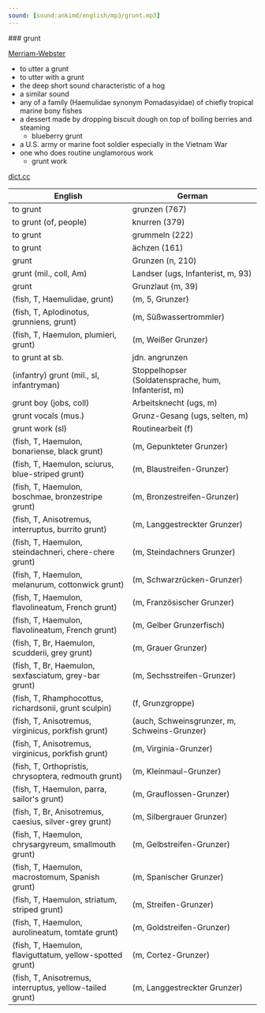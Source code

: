 ```yaml
---
sound: [sound:ankimd/english/mp3/grunt.mp3]
---
```


\### grunt

[Merriam-Webster](https://www.merriam-webster.com/dictionary/grunt)

- to utter a grunt
- to utter with a grunt
- the deep short sound characteristic of a hog
- a similar sound
- any of a family (Haemulidae synonym Pomadasyidae) of chiefly tropical marine bony fishes
- a dessert made by dropping biscuit dough on top of boiling berries and steaming
    - blueberry grunt
- a U.S. army or marine foot soldier especially in the Vietnam War
- one who does routine unglamorous work
    - grunt work

[dict.cc](https://www.dict.cc/grunt)

| English        | German       |
| -------------- | ------------ |
| to grunt | grunzen (767) |
| to grunt (of, people) | knurren (379) |
| to grunt | grummeln (222) |
| to grunt | ächzen (161) |
| grunt | Grunzen (n, 210) |
| grunt (mil., coll, Am) | Landser (ugs, Infanterist, m, 93) |
| grunt | Grunzlaut (m, 39) |
|  (fish, T, Haemulidae, grunt) |  (m, 5, Grunzer) |
|  (fish, T, Aplodinotus, grunniens, grunt) |  (m, Süßwassertrommler) |
|  (fish, T, Haemulon, plumieri, grunt) |  (m, Weißer Grunzer) |
| to grunt at sb. | jdn. angrunzen |
| (infantry) grunt (mil., sl, infantryman) | Stoppelhopser (Soldatensprache, hum, Infanterist, m) |
| grunt boy (jobs, coll) | Arbeitsknecht (ugs, m) |
| grunt vocals (mus.) | Grunz-Gesang (ugs, selten, m) |
| grunt work (sl) | Routinearbeit (f) |
|  (fish, T, Haemulon, bonariense, black grunt) |  (m, Gepunkteter Grunzer) |
|  (fish, T, Haemulon, sciurus, blue-striped grunt) |  (m, Blaustreifen-Grunzer) |
|  (fish, T, Haemulon, boschmae, bronzestripe grunt) |  (m, Bronzestreifen-Grunzer) |
|  (fish, T, Anisotremus, interruptus, burrito grunt) |  (m, Langgestreckter Grunzer) |
|  (fish, T, Haemulon, steindachneri, chere-chere grunt) |  (m, Steindachners Grunzer) |
|  (fish, T, Haemulon, melanurum, cottonwick grunt) |  (m, Schwarzrücken-Grunzer) |
|  (fish, T, Haemulon, flavolineatum, French grunt) |  (m, Französischer Grunzer) |
|  (fish, T, Haemulon, flavolineatum, French grunt) |  (m, Gelber Grunzerfisch) |
|  (fish, T, Br, Haemulon, scudderii, grey grunt) |  (m, Grauer Grunzer) |
|  (fish, T, Br, Haemulon, sexfasciatum, grey-bar grunt) |  (m, Sechsstreifen-Grunzer) |
|  (fish, T, Rhamphocottus, richardsonii, grunt sculpin) |  (f, Grunzgroppe) |
|  (fish, T, Anisotremus, virginicus, porkfish grunt) |  (auch, Schweinsgrunzer, m, Schweins-Grunzer) |
|  (fish, T, Anisotremus, virginicus, porkfish grunt) |  (m, Virginia-Grunzer) |
|  (fish, T, Orthopristis, chrysoptera, redmouth grunt) |  (m, Kleinmaul-Grunzer) |
|  (fish, T, Haemulon, parra, sailor's grunt) |  (m, Grauflossen-Grunzer) |
|  (fish, T, Br, Anisotremus, caesius, silver-grey grunt) |  (m, Silbergrauer Grunzer) |
|  (fish, T, Haemulon, chrysargyreum, smallmouth grunt) |  (m, Gelbstreifen-Grunzer) |
|  (fish, T, Haemulon, macrostomum, Spanish grunt) |  (m, Spanischer Grunzer) |
|  (fish, T, Haemulon, striatum, striped grunt) |  (m, Streifen-Grunzer) |
|  (fish, T, Haemulon, aurolineatum, tomtate grunt) |  (m, Goldstreifen-Grunzer) |
|  (fish, T, Haemulon, flaviguttatum, yellow-spotted grunt) |  (m, Cortez-Grunzer) |
|  (fish, T, Anisotremus, interruptus, yellow-tailed grunt) |  (m, Langgestreckter Grunzer) |
